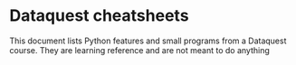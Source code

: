 # Dataquest cheatsheets
This document lists Python features and small programs from a Dataquest course. They are learning reference and are not meant to do anything

